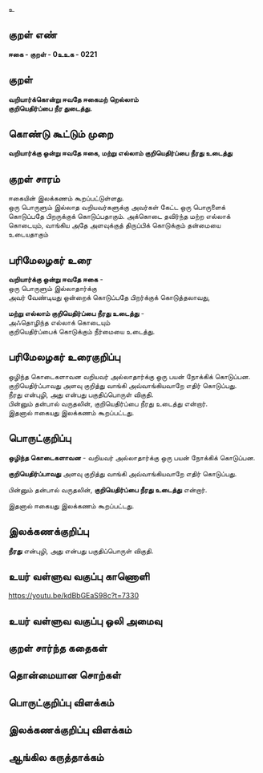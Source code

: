 உ

## குறள் எண் 

**ஈகை - குறள் - 0உஉக - 0221**  

## குறள் 

**வறியார்க்கொன்று ஈவதே ஈகைமற் றெல்லாம்  
குறியெதிர்ப்பை நீர துடைத்து.** 

## கொண்டு கூட்டும் முறை

**வறியார்க்கு ஒன்று ஈவதே ஈகை, மற்று எல்லாம் குறியெதிர்ப்பை நீரது உடைத்து**

## குறள் சாரம் 

ஈகையின் இலக்கணம் கூறப்பட்டுள்ளது.  
ஒரு பொருளும் இல்லாத வறியவர்களுக்கு அவர்கள் கேட்ட ஒரு பொருளைக் கொடுப்பதே பிறருக்குக் கொடுப்பதாகும். அக்கொடை தவிர்ந்த மற்ற எல்லாக் கொடையும், வாங்கிய அதே அளவுக்குத் திருப்பிக் கொடுக்கும் தன்மையை உடையதாகும் 

## பரிமேலழகர் உரை

**வறியார்க்கு ஒன்று ஈவதே ஈகை** -  
ஒரு பொருளும் இல்லாதார்க்கு  
அவர் வேண்டியது ஒன்றைக் கொடுப்பதே பிறர்க்குக் கொடுத்தலாவது,  

**மற்று எல்லாம் குறியெதிர்ப்பை நீரது உடைத்து** -  
அஃதொழிந்த எல்லாக் கொடையும்  
குறியெதிர்ப்பைக் கொடுக்கும் நீர்மையை உடைத்து.  

## பரிமேலழகர் உரைகுறிப்பு   

ஒழிந்த கொடைகளாவன வறியவர் அல்லாதார்க்கு ஒரு பயன் நோக்கிக் கொடுப்பன.  
குறியெதிர்ப்பாவது அளவு குறித்து வாங்கி அவ்வாங்கியவாறே எதிர் கொடுப்பது.  
நீரது என்புழி, அது என்பது பகுதிப்பொருள் விகுதி.  
பின்னும் தன்பால் வருதலின், குறியெதிர்ப்பை நீரது உடைத்து என்றார்.  
இதனால் ஈகையது இலக்கணம் கூறப்பட்டது.  

## பொருட்குறிப்பு 

**ஒழிந்த கொடைகளாவன** - வறியவர் அல்லாதார்க்கு ஒரு பயன் நோக்கிக் கொடுப்பன.  

**குறியெதிர்ப்பாவது** அளவு குறித்து வாங்கி அவ்வாங்கியவாறே எதிர் கொடுப்பது.  

பின்னும் தன்பால் வருதலின், **குறியெதிர்ப்பை நீரது உடைத்து** என்றார். 
  
இதனால் ஈகையது இலக்கணம் கூறப்பட்டது.  

## இலக்கணக்குறிப்பு  

**நீரது** என்புழி, அது என்பது பகுதிப்பொருள் விகுதி.  

## உயர் வள்ளுவ வகுப்பு காணொளி

https://youtu.be/kdBbGEaS98c?t=7330

## உயர் வள்ளுவ வகுப்பு ஒலி அமைவு 

 
## குறள் சார்ந்த கதைகள் 


## தொன்மையான சொற்கள்


## பொருட்குறிப்பு விளக்கம்


## இலக்கணக்குறிப்பு விளக்கம்


## ஆங்கில கருத்தாக்கம் 


